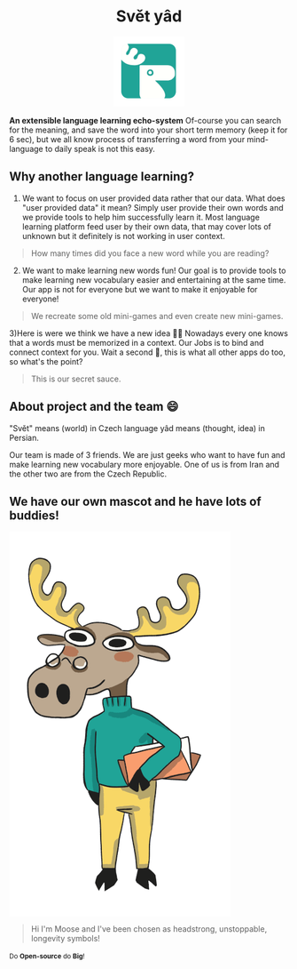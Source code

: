 <h1 align="center">Svět yâd</h1> 
<p align="center">
<img src="./doc/assets/readme/logo.png" alt="logo" />
</p>


<b>An extensible language learning echo-system</b>
Of-course you can search for the meaning, and save the word into your short term memory (keep it for 6 sec), but we all know process of transferring a word from your mind-language to daily speak is not this easy.

## Why another language learning?

1) We want to focus on user provided data rather that our data. 
What does "user provided data" it mean? Simply user provide their own words and we provide tools to help him successfully learn it. Most language learning platform feed user by their own data, that may cover lots of unknown but it definitely is not working in user context.
> How many times did you face a new word while you are reading?

2) We want to make learning new words fun!
Our goal is to provide tools to make learning new vocabulary easier and entertaining at the same time. Our app is not for everyone but we want to make it enjoyable for everyone!
> We recreate some old mini-games and even create new mini-games.

3)Here is were we think we have a new idea 👍🏻
Nowadays every one knows that a words must be memorized in a context. Our Jobs is to bind and connect context for you. Wait a second 🤠, this is what all other apps do too, so what's the point?
> This is our secret sauce.

## About project and the team 😄 

"Svět" means (world) in Czech language yâd means (thought, idea) in Persian.

Our team is made of 3 friends. We are just geeks who want to have fun and make learning new vocabulary more enjoyable. One of us is from Iran and the other two are from the Czech Republic.

## We have our own mascot and he have lots of buddies! 

<img src="./doc/assets/readme/moose.png" alt="Moose" align="center"/>

> Hi I'm Moose and I've been chosen as headstrong, unstoppable, longevity symbols! 

<small>Do **Open-source** do **Big**!<small>
